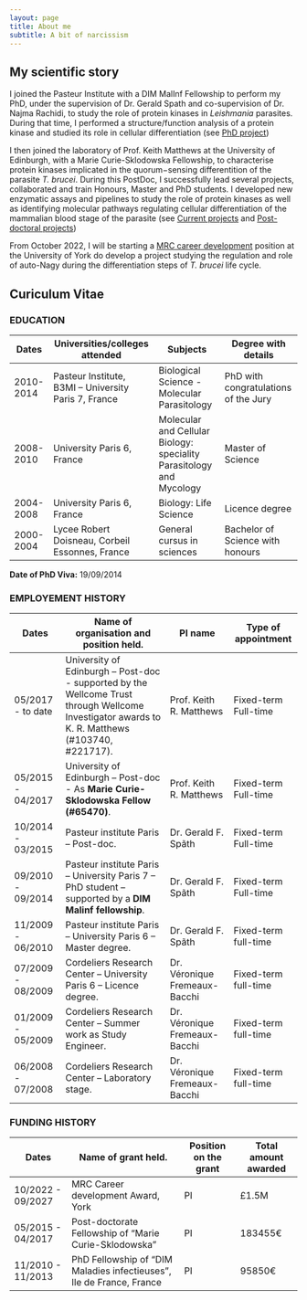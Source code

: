 ```yaml
---
layout: page
title: About me
subtitle: A bit of narcissism
---
```


## My scientific story

I joined the Pasteur Institute with a DIM MalInf Fellowship to perform my PhD, under the supervision of Dr. Gerald Spath and co-supervision of Dr. Najma Rachidi, to study the role of protein kinases in _Leishmania_ parasites. During that time, I performed a structure/function analysis of a protein kinase and studied its role in cellular differentiation (see [PhD project](../pastprojects#phd))

I then joined the laboratory of Prof. Keith Matthews at the University of Edinburgh, with a Marie Curie-Sklodowska Fellowship, to characterise protein kinases implicated in the quorum−sensing differentition of the parasite _T. brucei_. During this PostDoc, I successfully lead several projects, collaborated and train Honours, Master and PhD students. I developed new enzymatic assays and pipelines to study the role of protein kinases as well as identifying molecular pathways regulating cellular differentiation of the mammalian blood stage of the parasite (see [Current projects](../projects) and [Post-doctoral projects](../pastprojects#post-doctorat))

From October 2022, I will be starting a [MRC career development](../2022-03-03-mrc-career-development-award-york) position at the University of York do develop a project studying the regulation and role of auto-Nagy during the differentiation steps of _T. brucei_ life cycle.

## Curiculum Vitae

### EDUCATION

| Dates | Universities/colleges attended | Subjects | Degree with details |
| ---- | ---- | ---- | ---- |
| 2010-2014 | Pasteur Institute, B3MI – University Paris 7, France | Biological Science - Molecular Parasitology | PhD with congratulations of the Jury |
| 2008-2010 | University Paris 6, France | Molecular and Cellular Biology: speciality Parasitology and Mycology | Master of Science |
| 2004-2008 | University Paris 6, France | Biology: Life Science | Licence degree |
| 2000-2004 | Lycee Robert Doisneau, Corbeil Essonnes, France | General cursus in sciences | Bachelor of Science with honours |


**Date of PhD Viva:** 19/09/2014

### EMPLOYEMENT HISTORY

| Dates | Name of organisation and position held. | PI name | Type of appointment |
| ---- | ---- | ---- | ---- |
| 05/2017 - to date | University of Edinburgh – Post-doc - supported by the Wellcome Trust through Wellcome Investigator awards to K. R. Matthews (#103740, #221717). | Prof. Keith R. Matthews | Fixed-term Full-time |
| 05/2015 - 04/2017 | University of Edinburgh – Post-doc - As **Marie Curie-Sklodowska Fellow (#65470)**. | Prof. Keith R. Matthews | Fixed-term Full-time |
| 10/2014 - 03/2015 | Pasteur institute Paris – Post-doc. | Dr. Gerald F. Spãth | Fixed-term Full-time |
| 09/2010 - 09/2014 | Pasteur institute Paris – University Paris 7 – PhD student – supported by a **DIM Malinf fellowship**. | Dr. Gerald F. Spãth | Fixed-term Full-time |
| 11/2009 - 06/2010 | Pasteur institute Paris – University Paris 6 – Master degree. | Dr. Gerald F. Spãth | Fixed-term full-time |
| 07/2009 - 08/2009 | Cordeliers Research Center – University Paris 6 – Licence degree. | Dr. Véronique Fremeaux-Bacchi | Fixed-term full-time |
| 01/2009 - 05/2009 | Cordeliers Research Center – Summer work as Study Engineer. | Dr. Véronique Fremeaux-Bacchi | Fixed-term full-time |
| 06/2008 - 07/2008 | Cordeliers Research Center – Laboratory stage. | Dr. Véronique Fremeaux-Bacchi | Fixed-term full-time |

### FUNDING HISTORY

| Dates | Name of grant held.  | Position on the grant | Total amount awarded |
| ---- | ---- | ---- | ---- |
| 10/2022 - 09/2027 | MRC Career development Award, York | PI | £1.5M |
| 05/2015 - 04/2017 | Post-doctorate Fellowship of “Marie Curie-Sklodowska” | PI | 183455€ |
| 11/2010 - 11/2013 | PhD Fellowship of “DIM Maladies infectieuses”, Ile de France, France | PI | 95850€ |